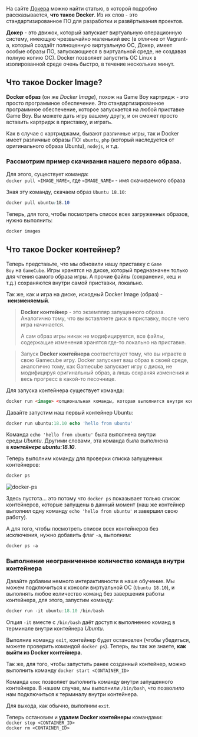 На сайте [Докера](https://www.docker.com/) можно найти статью, в которой подробно рассказывается, **что такое Docker**. Из их слов - это стандартизированное ПО для разработки и развёртывания проектов.

**Докер** - это движок, который запускает виртуальную операционную систему, имеющую чрезвычайно маленький вес (в отличие от Vagrant-а, который создаёт полноценную виртуальную ОС, Докер, имеет особые образы ПО,  запускающиеся в виртуальной среде, не создавая полную копию ОС).
Docker позволяет запустить ОС Linux в изолированной среде очень быстро, в течение нескольких минут.

## Что такое Docker Image?

**Docker образ** (он же _Docker Image_), похож на Game Boy картридж - это просто программное обеспечение. Это стандартизированное программное обеспечение, которое запускается на любой приставке Game Boy. Вы можете дать игру вашему другу, и он сможет просто вставить картридж в приставку, и играть.

Как в случае с картриджами, бывают различные игры, так и Docker имеет различные образы ПО: `ubuntu`, `php` (который наследуется от оригинального образа Ubuntu), `nodejs`, и т.д.

### Рассмотрим пример скачивания нашего первого образа.

Для этого, существует команда:  
`docker pull <IMAGE_NAME>`, где `<IMAGE_NAME>` - имя скачиваемого образа

Зная эту команду, скачаем образ `Ubuntu 18.10`:

```css
docker pull ubuntu:18.10
```

Теперь, для того, чтобы посмотреть список всех загруженных образов, нужно выполнить:

```html
docker images
```

## Что такое Docker контейнер?

Теперь представьте, что мы обновили нашу приставку с `Game Boy` на `GameCube`. Игры хранятся на диске, который предназначен только для чтения самого образа игры. А прочие файлы (сохранения, кеш и т.д.) сохраняются внутри самой приставки, локально.

Так же, как и игра на диске, исходный Docker Image (образ) - **неизменяемый**.

> **Docker контейнер** - это экземпляр запущенного образа. Аналогично тому, что вы вставляете диск в приставку, после чего игра начинается.
> 
> А сам образ игры никак не модифицируется, все файлы, содержащие изменения хранятся где-то локально на приставке.

> Запуск **Docker контейнера** соответствует тому, что вы играете в свою Gamecube игру. Docker запускает ваш образ в своей среде, аналогично тому, как Gamecube запускает игру с диска, не модифицируя оригинальный образ, а лишь сохраняя изменения и весь прогресс в какой-то песочнице.

Для запуска контейнера существует команда:

```html
docker run <image> <опциональная команды, которая выполнится внутри контейнера>
```

Давайте запустим наш первый контейнер Ubuntu:

```php
docker run ubuntu:18.10 echo 'hello from ubuntu'
```

Команда `echo 'hello from ubuntu'` была выполнена внутри среды _Ubuntu_. Другими словами, эта команда была выполнена в _**контейнере ubuntu:18.10**_.

Теперь выполним команду для проверки списка запущенных контейнеров:

```html
docker ps
```

  
![docker-ps](https://badtry.net/content/images/2018/11/docker-ps.png)

Здесь пустота... это потому что `docker ps` показывает только список контейнеров, которые запущены в данный момент (наш же контейнер выполнил одну команду `echo 'hello from ubuntu'` и завершил свою работу).

А для того, чтобы посмотреть список всех контейнеров без исключения, нужно добавить флаг `-a`, выполним:

```html
docker ps -a
```

### Выполнение неограниченное количество команда внутри контейнера

Давайте добавим немного интерактивности в наше обучение. Мы можем подключиться к консоли виртуальной ОС (`Ubuntu 18.10`), и выполнять любое количество команд без завершения работы контейнера, для этого, запустим команду:

```js
docker run -it ubuntu:18.10 /bin/bash
```

  

Опция `-it` вместе с `/bin/bash` даёт доступ к выполнению команд в терминале внутри контейнера _Ubuntu_.

Выполнив команду `exit`, контейнер будет остановлен (чтобы убедиться, можете проверить командой `docker ps`). Теперь, вы так же знаете, **как выйти из Docker контейнера**.

Так же, для того, чтобы запустить ранее созданный контейнер, можно выполнить команду `docker start <CONTAINER_ID>`

Команда `exec` позволяет выполнить команду внутри запущенного контейнера. В нашем случае, мы выполнили `/bin/bash`, что позволило нам подключиться к терминалу внутри контейнера.

Для выхода, как обычно, выполним `exit`.

Теперь остановим и **удалим Docker контейнеры** командами:  
`docker stop <CONTAINER_ID>`  
`docker rm <CONTAINER_ID>`

